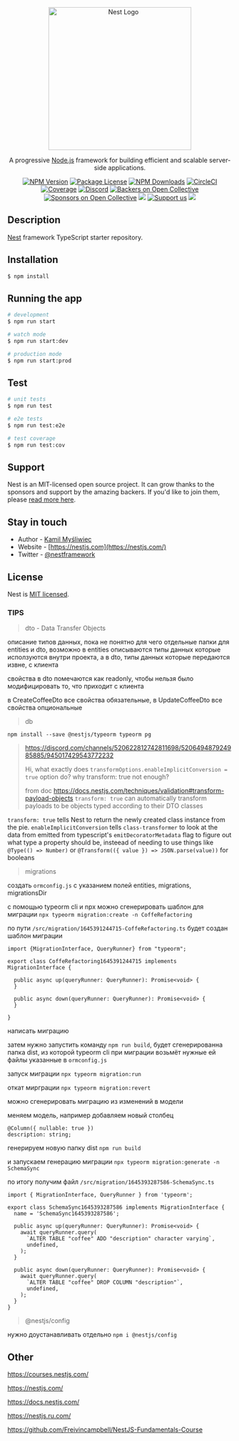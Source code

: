 <p align="center">
  <a href="http://nestjs.com/" target="blank"><img src="https://nestjs.com/img/logo_text.svg" width="320" alt="Nest Logo" /></a>
</p>

[circleci-image]: https://img.shields.io/circleci/build/github/nestjs/nest/master?token=abc123def456
[circleci-url]: https://circleci.com/gh/nestjs/nest

  <p align="center">A progressive <a href="http://nodejs.org" target="_blank">Node.js</a> framework for building efficient and scalable server-side applications.</p>
    <p align="center">
<a href="https://www.npmjs.com/~nestjscore" target="_blank"><img src="https://img.shields.io/npm/v/@nestjs/core.svg" alt="NPM Version" /></a>
<a href="https://www.npmjs.com/~nestjscore" target="_blank"><img src="https://img.shields.io/npm/l/@nestjs/core.svg" alt="Package License" /></a>
<a href="https://www.npmjs.com/~nestjscore" target="_blank"><img src="https://img.shields.io/npm/dm/@nestjs/common.svg" alt="NPM Downloads" /></a>
<a href="https://circleci.com/gh/nestjs/nest" target="_blank"><img src="https://img.shields.io/circleci/build/github/nestjs/nest/master" alt="CircleCI" /></a>
<a href="https://coveralls.io/github/nestjs/nest?branch=master" target="_blank"><img src="https://coveralls.io/repos/github/nestjs/nest/badge.svg?branch=master#9" alt="Coverage" /></a>
<a href="https://discord.gg/G7Qnnhy" target="_blank"><img src="https://img.shields.io/badge/discord-online-brightgreen.svg" alt="Discord"/></a>
<a href="https://opencollective.com/nest#backer" target="_blank"><img src="https://opencollective.com/nest/backers/badge.svg" alt="Backers on Open Collective" /></a>
<a href="https://opencollective.com/nest#sponsor" target="_blank"><img src="https://opencollective.com/nest/sponsors/badge.svg" alt="Sponsors on Open Collective" /></a>
  <a href="https://paypal.me/kamilmysliwiec" target="_blank"><img src="https://img.shields.io/badge/Donate-PayPal-ff3f59.svg"/></a>
    <a href="https://opencollective.com/nest#sponsor"  target="_blank"><img src="https://img.shields.io/badge/Support%20us-Open%20Collective-41B883.svg" alt="Support us"></a>
  <a href="https://twitter.com/nestframework" target="_blank"><img src="https://img.shields.io/twitter/follow/nestframework.svg?style=social&label=Follow"></a>
</p>
  <!--[![Backers on Open Collective](https://opencollective.com/nest/backers/badge.svg)](https://opencollective.com/nest#backer)
  [![Sponsors on Open Collective](https://opencollective.com/nest/sponsors/badge.svg)](https://opencollective.com/nest#sponsor)-->

## Description

[Nest](https://github.com/nestjs/nest) framework TypeScript starter repository.

## Installation

```bash
$ npm install
```

## Running the app

```bash
# development
$ npm run start

# watch mode
$ npm run start:dev

# production mode
$ npm run start:prod
```

## Test

```bash
# unit tests
$ npm run test

# e2e tests
$ npm run test:e2e

# test coverage
$ npm run test:cov
```

## Support

Nest is an MIT-licensed open source project. It can grow thanks to the sponsors and support by the amazing backers. If you'd like to join them, please [read more here](https://docs.nestjs.com/support).

## Stay in touch

- Author - [Kamil Myśliwiec](https://kamilmysliwiec.com)
- Website - [https://nestjs.com](https://nestjs.com/)
- Twitter - [@nestframework](https://twitter.com/nestframework)

## License

Nest is [MIT licensed](LICENSE).




### TIPS

> dto - Data Transfer Objects

описание типов данных, пока не понятно для чего отдельные папки для entities и dto, возможно в entities описываются типы данных которые исползуются внутри проекта, а в dto, типы данных которые передаются извне, с клиента

свойства в dto помечаются как readonly, чтобы нельзя было модифицировать то, что приходит с клиента

в CreateCoffeeDto все свойства обязательные, в UpdateCoffeeDto все свойства опциональные

> db

`npm install --save @nestjs/typeorm typeorm pg`

> https://discord.com/channels/520622812742811698/520649487924985885/945017429543772232
>
> Hi, what exactly does `transformOptions.enableImplicitConversion = true` option do?
> why transform: true not enough?
>
> from doc https://docs.nestjs.com/techniques/validation#transform-payload-objects
> `transform: true` can automatically transform payloads to be objects typed according to their DTO classes

`transform: true` tells Nest to return the newly created class instance from the pie. `enableImplicitConversion` tells `class-transformer` to look at the data from emitted from typescript's `emitDecoratorMetadata` flag to figure out what type a property should be, insteead of needing to use things like `@Type(() => Number)` or `@Transform(({ value }) => JSON.parse(value))` for booleans

> migrations

создать `ormconfig.js` с указанием полей entities, migrations, migrationsDir

с помощью typeorm cli и npx можно сгенерировать шаблон для миграции `npx typeorm migration:create -n CoffeRefactoring`

по пути `/src/migration/1645391244715-CoffeRefactoring.ts` будет создан шаблон миграции

```
import {MigrationInterface, QueryRunner} from "typeorm";

export class CoffeRefactoring1645391244715 implements MigrationInterface {

  public async up(queryRunner: QueryRunner): Promise<void> {
  }

  public async down(queryRunner: QueryRunner): Promise<void> {
  }

}
```

написать миграцию

затем нужно запустить команду `npm run build`, будет сгенерированна папка dist, из которой typeorm cli при миграции возьмёт нужные ей файлы указанные в `ormconfig.js`

запуск миграции `npx typeorm migration:run`

откат мирграции `npx typeorm migration:revert`


можно сгенерировать миграцию из изменений в модели

меняем модель, например добавляем новый столбец

```
@Column({ nullable: true })
description: string;
```

генерируем новую папку dist `npm run build`

и запускаем генерацию миграции `npx typeorm migration:generate -n SchemaSync`

по итогу получим файл `/src/migration/1645393287586-SchemaSync.ts`

```
import { MigrationInterface, QueryRunner } from 'typeorm';

export class SchemaSync1645393287586 implements MigrationInterface {
  name = 'SchemaSync1645393287586';

  public async up(queryRunner: QueryRunner): Promise<void> {
    await queryRunner.query(
      `ALTER TABLE "coffee" ADD "description" character varying`,
      undefined,
    );
  }

  public async down(queryRunner: QueryRunner): Promise<void> {
    await queryRunner.query(
      `ALTER TABLE "coffee" DROP COLUMN "description"`,
      undefined,
    );
  }
}
```

> @nestjs/config

нужно доустанавливать отдельно `npm i @nestjs/config`

## Other

https://courses.nestjs.com/

https://nestjs.com/

https://docs.nestjs.com/

https://nestjs.ru.com/

https://github.com/Freivincampbell/NestJS-Fundamentals-Course
